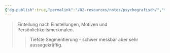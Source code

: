 ```yaml
---
{"dg-publish":true,"permalink":"/02-resources/notes/psychografisch/","tags":["marketing/segmentierung"],"noteIcon":"","updated":"2025-09-05T10:12:31.429+02:00"}
---
```


>Einteilung nach Einstellungen, Motiven und Persönlichkeitsmerkmalen.
>>Tiefste Segmentierung - schwer messbar aber sehr aussagekräftig.